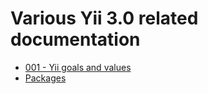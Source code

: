 # Various Yii 3.0 related documentation

- [001 - Yii goals and values](001-yii-values.md)
- [Packages](packages.md)
